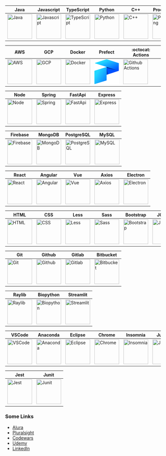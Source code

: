 |Java|Javascript|TypeScript|Python|C++|Processing|GoLang|
|-|-|-|-|-|-|-|
|<img src="https://cdn.jsdelivr.net/gh/devicons/devicon@latest/icons/java/java-original.svg" title="Java" width="80" height="80"/>|<img src="https://cdn.jsdelivr.net/gh/devicons/devicon@latest/icons/javascript/javascript-original.svg" title="Javascript" width="80" height="80"/>|<img src="https://cdn.jsdelivr.net/gh/devicons/devicon@latest/icons/typescript/typescript-original.svg" title="TypeScript" width="80" height="80"/>|<img src="https://cdn.jsdelivr.net/gh/devicons/devicon@latest/icons/python/python-original.svg" title="Python" width="80" height="80"/>|<img src="https://cdn.jsdelivr.net/gh/devicons/devicon@latest/icons/cplusplus/cplusplus-original.svg" title="C++" width="80" height="80"/>|<img src="https://cdn.jsdelivr.net/gh/devicons/devicon@latest/icons/processing/processing-original-wordmark.svg" title="Processing" width="80" height="80"/>|<img src="https://cdn.jsdelivr.net/gh/devicons/devicon@latest/icons/go/go-original.svg" title="GoLang" width="80" height="80"/>|

|AWS|GCP|Docker|Prefect|:octocat: Actions|
|-|-|-|-|-|
|<img src="https://cdn.jsdelivr.net/gh/devicons/devicon@latest/icons/amazonwebservices/amazonwebservices-plain-wordmark.svg" title="AWS" width="80" height="80"/>|<img src="https://cdn.jsdelivr.net/gh/devicons/devicon@latest/icons/googlecloud/googlecloud-original.svg" title="GCP" width="80" height="80"/>|<img src="https://cdn.jsdelivr.net/gh/devicons/devicon@latest/icons/docker/docker-original.svg" title="Docker" width="80" height="80"/>|<img src="https://raw.githubusercontent.com/PrefectHQ/prefect/main/ui/src/assets/logos/prefect-logo-mark-gradient.svg" title="Prefect" width="80" height="80"/>|<img src="https://cdn.jsdelivr.net/gh/devicons/devicon@latest/icons/githubactions/githubactions-original.svg" title="Github Actions" width="80" height="80"/>|

|Node|Spring|FastApi|Express|
|-|-|-|-|
|<img src="https://cdn.jsdelivr.net/gh/devicons/devicon@latest/icons/nodejs/nodejs-original.svg" title="Node" width="80" height="80"/>|<img src="https://cdn.jsdelivr.net/gh/devicons/devicon@latest/icons/spring/spring-original.svg" title="Spring" width="80" height="80"/>|<img src="https://cdn.jsdelivr.net/gh/devicons/devicon@latest/icons/fastapi/fastapi-plain.svg" title="FastApi" width="80" height="80"/>|<img src="https://icon.icepanel.io/Technology/png-shadow-512/Express.png" title="Express" width="80" height="80"/>|

|Firebase|MongoDB|PostgreSQL|MySQL|
|-|-|-|-|
|<img src="https://cdn.jsdelivr.net/gh/devicons/devicon@latest/icons/firebase/firebase-original.svg" title="Firebase" width="80" height="80"/>|<img src="https://cdn.jsdelivr.net/gh/devicons/devicon@latest/icons/mongodb/mongodb-original.svg" title="MongoDB" width="80" height="80"/>|<img src="https://cdn.jsdelivr.net/gh/devicons/devicon@latest/icons/postgresql/postgresql-original.svg" title="PostgreSQL" width="80" height="80"/>|<img src="https://cdn.jsdelivr.net/gh/devicons/devicon@latest/icons/mysql/mysql-original.svg" title="MySQL" width="80" height="80"/>|

|React|Angular|Vue|Axios|Electron|
|-|-|-|-|-|
|<img src="https://cdn.jsdelivr.net/gh/devicons/devicon@latest/icons/react/react-original.svg" title="React" width="80" height="80"/>|<img src="https://cdn.jsdelivr.net/gh/devicons/devicon@latest/icons/angular/angular-original.svg" title="Angular" width="80" height="80"/>|<img src="https://cdn.jsdelivr.net/gh/devicons/devicon@latest/icons/vuejs/vuejs-original.svg" title="Vue" width="80" height="80"/>|<img src="https://cdn.jsdelivr.net/gh/devicons/devicon@latest/icons/axios/axios-plain.svg" title="Axios" width="80" height="80"/>|<img src="https://cdn.jsdelivr.net/gh/devicons/devicon@latest/icons/electron/electron-original.svg" title="Electron" width="80" height="80"/>|

|HTML|CSS|Less|Sass|Bootstrap|JQuery|Figma|
|-|-|-|-|-|-|-|
|<img src="https://cdn.jsdelivr.net/gh/devicons/devicon@latest/icons/html5/html5-original-wordmark.svg" title="HTML" width="80" height="80"/>|<img src="https://cdn.jsdelivr.net/gh/devicons/devicon@latest/icons/css3/css3-original-wordmark.svg" title="CSS" width="80" height="80"/>|<img src="https://cdn.jsdelivr.net/gh/devicons/devicon@latest/icons/less/less-plain-wordmark.svg" title="Less" width="80" height="80"/>|<img src="https://cdn.jsdelivr.net/gh/devicons/devicon@latest/icons/sass/sass-original.svg" title="Sass" width="80" height="80"/>|<img src="https://cdn.jsdelivr.net/gh/devicons/devicon@latest/icons/bootstrap/bootstrap-original.svg" title="Bootstrap" width="80" height="80"/>|<img src="https://cdn.jsdelivr.net/gh/devicons/devicon@latest/icons/jquery/jquery-original.svg" title="JQuery" width="80" height="80"/>|<img src="https://cdn.jsdelivr.net/gh/devicons/devicon@latest/icons/figma/figma-original.svg" title="Figma" width="80" height="80"/>|

|Git|Github|Gitlab|Bitbucket|
|-|-|-|-|
|<img src="https://cdn.jsdelivr.net/gh/devicons/devicon@latest/icons/git/git-original.svg" title="Git" width="80" height="80"/>|<img src="https://github.githubassets.com/assets/GitHub-Mark-ea2971cee799.png" title="Github" width="80" height="80"/>|<img src="https://cdn.jsdelivr.net/gh/devicons/devicon@latest/icons/gitlab/gitlab-original.svg" title="Gitlab" width="80" height="80"/>|<img src="https://cdn.jsdelivr.net/gh/devicons/devicon@latest/icons/bitbucket/bitbucket-original.svg" title="Bitbucket" width="80" height="80"/>|

|Raylib|Biopython|Streamlit|
|-|-|-|
|<img src="https://upload.wikimedia.org/wikipedia/commons/f/f4/Raylib_logo.png" title="Raylib" width="80" height="80"/>|<img src="https://biopython.org/assets/images/biopython_logo_white.png" title="Biopython" width="80" height="80"/>|<img src="https://cdn.jsdelivr.net/gh/devicons/devicon@latest/icons/streamlit/streamlit-original.svg" title="Streamlit" width="80" height="80"/>|

|VSCode|Anaconda|Eclipse|Chrome|Insomnia|Jupyter|
|-|-|-|-|-|-|
|<img src="https://cdn.jsdelivr.net/gh/devicons/devicon@latest/icons/vscode/vscode-original.svg" title="VSCode" width="80" height="80"/>|<img src="https://cdn.jsdelivr.net/gh/devicons/devicon@latest/icons/anaconda/anaconda-original.svg" title="Anaconda" width="80" height="80"/>|<img src="https://cdn.jsdelivr.net/gh/devicons/devicon@latest/icons/eclipse/eclipse-original.svg" title="Eclipse" width="80" height="80"/>|<img src="https://cdn.jsdelivr.net/gh/devicons/devicon@latest/icons/chrome/chrome-original.svg" title="Chrome" width="80" height="80"/>|<img src="https://cdn.jsdelivr.net/gh/devicons/devicon@latest/icons/insomnia/insomnia-original.svg" title="Insomnia" width="80" height="80"/>|<img src="https://cdn.jsdelivr.net/gh/devicons/devicon@latest/icons/jupyter/jupyter-original.svg" title="Jupyter" width="80" height="80"/>|

|Jest|Junit|
|-|-|
|<img src="https://cdn.jsdelivr.net/gh/devicons/devicon@latest/icons/jest/jest-plain.svg" title="Jest" width="80" height="80"/>|<img src="https://cdn.jsdelivr.net/gh/devicons/devicon@latest/icons/junit/junit-original.svg" title="Junit" width="80" height="80"/>|

### Some Links
- [Alura](https://cursos.alura.com.br/user/thauroo)
- [Pluralsight](https://app.pluralsight.com/profile/black-devx)
- [Codewars](https://www.codewars.com/users/Devxgen)
- [Udemy](https://www.udemy.com/user/thiago-rodrigues-52/)
- [LinkedIn](https://www.linkedin.com/in/thiago-dx/)
